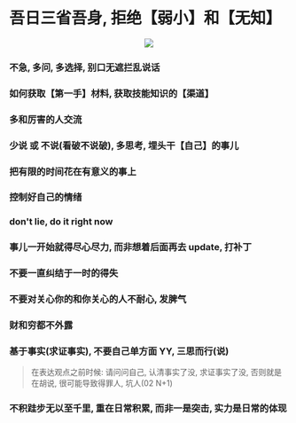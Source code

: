 # 吾日三省吾身, 拒绝【弱小】和【无知】

<p align="center"><img src=https://linmingdao.github.io/blog/assets/ctrl/000001_00.jpg></p>

### 不急, 多问, 多选择, 别口无遮拦乱说话

### 如何获取【第一手】材料, 获取技能知识的【渠道】

### 多和厉害的人交流

### 少说 或 不说(看破不说破), 多思考, 埋头干【自己】的事儿

### 把有限的时间花在有意义的事上

### 控制好自己的情绪

### don't lie, do it right now

### 事儿一开始就得尽心尽力, 而非想着后面再去 update, 打补丁

### 不要一直纠结于一时的得失

### 不要对关心你的和你关心的人不耐心, 发脾气

### 财和穷都不外露

### 基于事实(求证事实), 不要自己单方面 YY, 三思而行(说)

> 在表达观点之前时候: 请问问自己, 认清事实了没, 求证事实了没, 否则就是在胡说, 很可能导致得罪人, 坑人(02 N+1)

### 不积跬步无以至千里, 重在日常积累, 而非一是突击, 实力是日常的体现
